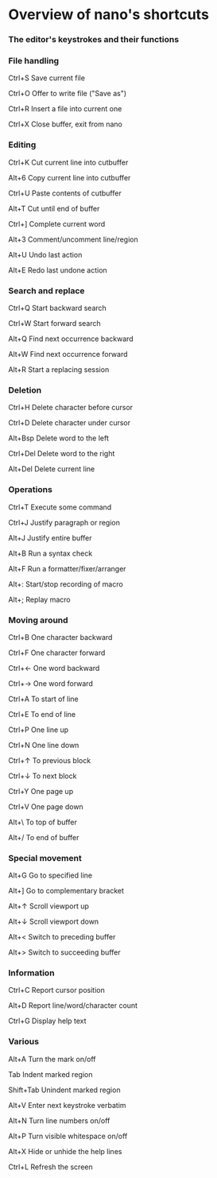 
# Overview of nano's shortcuts      
### The editor's keystrokes and their functions         

### File handling
Ctrl+S   	Save current file

Ctrl+O	Offer to write file ("Save as")

Ctrl+R	Insert a file into current one

Ctrl+X	Close buffer, exit from nano

### Editing
Ctrl+K   	Cut current line into cutbuffer

Alt+6	Copy current line into cutbuffer

Ctrl+U	Paste contents of cutbuffer

Alt+T	Cut until end of buffer

Ctrl+]	Complete current word

Alt+3	Comment/uncomment line/region

Alt+U	Undo last action

Alt+E	Redo last undone action

### Search and replace
Ctrl+Q   	Start backward search

Ctrl+W	Start forward search

Alt+Q	Find next occurrence backward

Alt+W	Find next occurrence forward

Alt+R	Start a replacing session

### Deletion
Ctrl+H	Delete character before cursor      

Ctrl+D	Delete character under cursor

Alt+Bsp	Delete word to the left

Ctrl+Del   	Delete word to the right

Alt+Del	Delete current line

### Operations
Ctrl+T   	Execute some command

Ctrl+J	Justify paragraph or region

Alt+J	Justify entire buffer

Alt+B	Run a syntax check

Alt+F	Run a formatter/fixer/arranger

Alt+:	Start/stop recording of macro

Alt+;	Replay macro

### Moving around
Ctrl+B   	One character backward

Ctrl+F	One character forward

Ctrl+←	One word backward

Ctrl+→	One word forward

Ctrl+A	To start of line

Ctrl+E	To end of line

Ctrl+P	One line up

Ctrl+N	One line down

Ctrl+↑	To previous block

Ctrl+↓	To next block

Ctrl+Y	One page up

Ctrl+V	One page down

Alt+\	To top of buffer

Alt+/	To end of buffer

### Special movement
Alt+G    	Go to specified line

Alt+]	Go to complementary bracket

Alt+↑	Scroll viewport up

Alt+↓	Scroll viewport down

Alt+<	Switch to preceding buffer

Alt+>	Switch to succeeding buffer

### Information
Ctrl+C   	Report cursor position

Alt+D	Report line/word/character count

Ctrl+G	Display help text

### Various
Alt+A	Turn the mark on/off

Tab	Indent marked region

Shift+Tab   	Unindent marked region

Alt+V	Enter next keystroke verbatim

Alt+N	Turn line numbers on/off

Alt+P	Turn visible whitespace on/off

Alt+X	Hide or unhide the help lines

Ctrl+L	Refresh the screen

